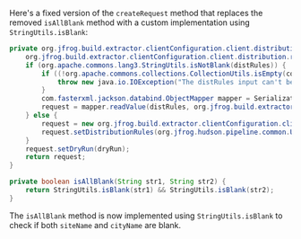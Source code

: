 Here's a fixed version of the `createRequest` method that replaces the removed `isAllBlank` method with a custom implementation using `StringUtils.isBlank`:

```java
private org.jfrog.build.extractor.clientConfiguration.client.distribution.request.DistributeReleaseBundleRequest createRequest(java.lang.String distRules, java.util.List<java.lang.String> countryCodes, java.lang.String siteName, java.lang.String cityName, boolean dryRun) throws java.io.IOException {
    org.jfrog.build.extractor.clientConfiguration.client.distribution.request.DistributeReleaseBundleRequest request;
    if (org.apache.commons.lang3.StringUtils.isNotBlank(distRules)) {
        if ((!org.apache.commons.collections.CollectionUtils.isEmpty(countryCodes)) || (!isAllBlank(siteName, cityName))) {
            throw new java.io.IOException("The distRules input can't be used with site, city or country codes");
        }
        com.fasterxml.jackson.databind.ObjectMapper mapper = SerializationUtils.createMapper();
        request = mapper.readValue(distRules, org.jfrog.build.extractor.clientConfiguration.client.distribution.request.DistributeReleaseBundleRequest.class);
    } else {
        request = new org.jfrog.build.extractor.clientConfiguration.client.distribution.request.DistributeReleaseBundleRequest();
        request.setDistributionRules(org.jfrog.hudson.pipeline.common.Utils.createDistributionRules(countryCodes, siteName, cityName));
    }
    request.setDryRun(dryRun);
    return request;
}

private boolean isAllBlank(String str1, String str2) {
    return StringUtils.isBlank(str1) && StringUtils.isBlank(str2);
}
```

The `isAllBlank` method is now implemented using `StringUtils.isBlank` to check if both `siteName` and `cityName` are blank.